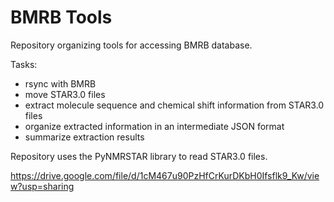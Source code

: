 # BMRB Tools

Repository organizing tools for accessing BMRB database. 

Tasks:
* rsync with BMRB
* move STAR3.0 files
* extract molecule sequence and chemical shift information from STAR3.0 files
* organize extracted information in an intermediate JSON format
* summarize extraction results

Repository uses the PyNMRSTAR library to read STAR3.0 files. 

https://drive.google.com/file/d/1cM467u90PzHfCrKurDKbH0Ifsflk9_Kw/view?usp=sharing